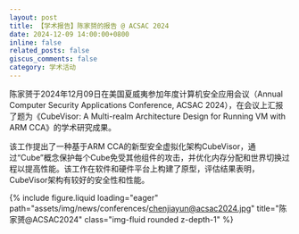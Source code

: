 ```yaml
---
layout: post
title: 【学术报告】陈家赟的报告 @ ACSAC 2024
date: 2024-12-09 14:00:00+0800
inline: false
related_posts: false
giscus_comments: false
category: 学术活动
---
```


陈家赟于2024年12月09日在美国夏威夷参加年度计算机安全应用会议（Annual Computer Security Applications Conference, ACSAC 2024），在会议上汇报了题为《CubeVisor: A Multi-realm Architecture Design for Running VM with ARM CCA》的学术研究成果。

该工作提出了一种基于ARM CCA的新型安全虚拟化架构CubeVisor，通过“Cube”概念保护每个Cube免受其他组件的攻击，并优化内存分配和世界切换过程以提高性能。该工作在软件和硬件平台上构建了原型，评估结果表明，CubeVisor架构有较好的安全性和性能。

{% include figure.liquid loading="eager" path="assets/img/news/conferences/chenjiayun@acsac2024.jpg" title="陈家赟@ACSAC2024" class="img-fluid rounded z-depth-1" %}
